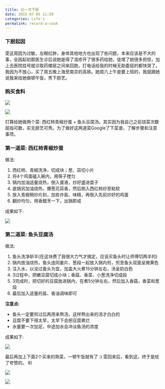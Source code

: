 ```yaml
---
title: 记一次下厨
date: 2015-07-05 11:59
categories: Life's
permalink: record-a-cook
---
```


### 下厨起因
雯这周因为过敏，左眼红肿，身体其他地方也出现了些问题，本来应该是不大的事，全因起初那医生诊后说她是得了湿疹开了很多药给她，徒增了她很多担惊，加上去医院挂号就诊取药楼层之间来回跑，打电话给我的时候无助委屈的都快哭了。我因为不放心，买了周五晚上海至南京的高铁。她周六上午是要上班的，我就跟她说我来给她做顿午饭，秀下厨艺。

### 购买食料
![](http://ww4.sinaimg.cn/mw690/62ed8609jw1ets7vabw5oj21w01w0npd.jpg)

![](http://ww4.sinaimg.cn/mw690/62ed8609jw1ets7v5pyqqj21w01w07vq.jpg)

打算给她做两个菜: 西红柿青椒炒蛋 + 鱼头豆腐汤。其实因为我自己之前烧菜次数屈指可数，实无厨艺可秀。为了做好这两道菜Google了下菜谱，了解步骤和注意事项。

### 第一道菜: 西红柿青椒炒蛋
做法:
1. 西红柿、青椒洗净，切成块；葱、蒜切小片
2. 将4个鸡蛋磕入碗内，用筷子搅匀
3. 锅内加油适量烧热，倒入蛋液，炒好盛进盘子
3. 底锅另加油烧热，爆葱花蒜香，然后倒入西红柿炒至粘软
4. 放入青椒稍炒片刻，加些许盐、味精，再倒入先前炒好的鸡蛋
5. 翻炒均匀，用香醋烹一下，出锅即成

成果如下:

![](http://ww4.sinaimg.cn/mw690/62ed8609jw1ets7v2r7xxj21w01w04qp.jpg)

### 第二道菜: 鱼头豆腐汤
做法:
1. 鱼头洗净斩半(在这块费了我很大力气才搞定，应该买鱼头时让师傅切两半的)
2. 锅内放油烧热，鱼头连同姜片、葱段一起放入锅内煎，煎至鱼头双面呈微黄色
3. 注入水，以没过鱼头为宜，加盖大火煮15分钟左右，汤呈奶白色
4. 3过程中，把嫩豆腐切成小块；香菇、香菜、小葱洗净切成段
5. 3完成时，把切好的豆腐放进锅内，在煮5分钟左右，然后加入香菇，香菜和葱段
6. 最后加入适量的盐、香油调味即可

**注意点:**
- 鱼头一定要煎过后再用来熬汤，这样熬出来的汤才白白的 
- 豆腐不要下得太早，太早下会把豆腐煮烂 
- 水量要一次加足，中途加水会冲淡鱼汤的浓度 

成果如下:

![](http://ww4.sinaimg.cn/mw690/62ed8609jw1ets7utthqkj21w01w0x1x.jpg)

最后再加上下面2个买来的熟菜，一顿午饭就有了 :)
雯回来后，看到这，终于是给了夸赞的。 8)

![](http://ww4.sinaimg.cn/mw690/62ed8609jw1ets7uzv7t8j21w01w07wh.jpg)

![](http://ww1.sinaimg.cn/mw690/62ed8609jw1ets7uwx78pj21w01w0qta.jpg)

